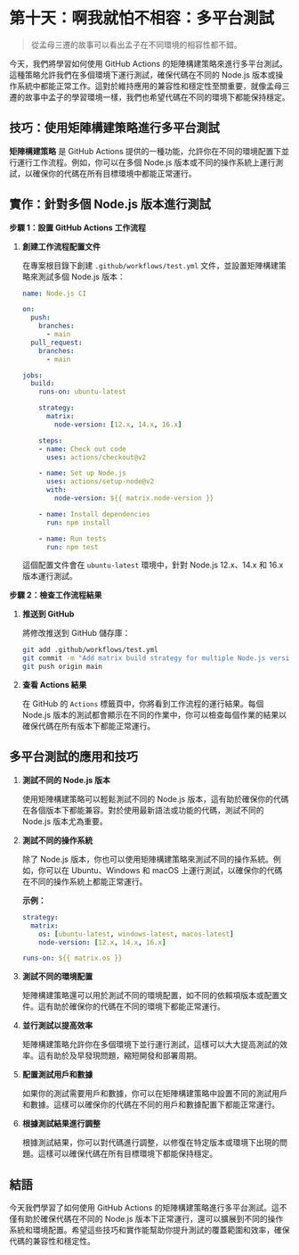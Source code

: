 # 第十天：啊我就怕不相容：多平台測試

> 從孟母三遷的故事可以看出孟子在不同環境的相容性都不錯。

今天，我們將學習如何使用 GitHub Actions 的矩陣構建策略來進行多平台測試。這種策略允許我們在多個環境下運行測試，確保代碼在不同的 Node.js 版本或操作系統中都能正常工作。這對於維持應用的兼容性和穩定性至關重要，就像孟母三遷的故事中孟子的學習環境一樣，我們也希望代碼在不同的環境下都能保持穩定。

## 技巧：使用矩陣構建策略進行多平台測試

**矩陣構建策略** 是 GitHub Actions 提供的一種功能，允許你在不同的環境配置下並行運行工作流程。例如，你可以在多個 Node.js 版本或不同的操作系統上運行測試，以確保你的代碼在所有目標環境中都能正常運行。

## 實作：針對多個 Node.js 版本進行測試

**步驟 1：設置 GitHub Actions 工作流程**

1. **創建工作流程配置文件**

   在專案根目錄下創建 `.github/workflows/test.yml` 文件，並設置矩陣構建策略來測試多個 Node.js 版本：

   ```yaml
   name: Node.js CI

   on:
     push:
       branches:
         - main
     pull_request:
       branches:
         - main

   jobs:
     build:
       runs-on: ubuntu-latest

       strategy:
         matrix:
           node-version: [12.x, 14.x, 16.x]

       steps:
       - name: Check out code
         uses: actions/checkout@v2

       - name: Set up Node.js
         uses: actions/setup-node@v2
         with:
           node-version: ${{ matrix.node-version }}

       - name: Install dependencies
         run: npm install

       - name: Run tests
         run: npm test
   ```

   這個配置文件會在 `ubuntu-latest` 環境中，針對 Node.js 12.x、14.x 和 16.x 版本運行測試。

**步驟 2：檢查工作流程結果**

1. **推送到 GitHub**

   將修改推送到 GitHub 儲存庫：

   ```bash
   git add .github/workflows/test.yml
   git commit -m "Add matrix build strategy for multiple Node.js versions"
   git push origin main
   ```

2. **查看 Actions 結果**

   在 GitHub 的 `Actions` 標籤頁中，你將看到工作流程的運行結果。每個 Node.js 版本的測試都會顯示在不同的作業中，你可以檢查每個作業的結果以確保代碼在所有版本下都能正常運行。

## 多平台測試的應用和技巧

1. **測試不同的 Node.js 版本**

   使用矩陣構建策略可以輕鬆測試不同的 Node.js 版本，這有助於確保你的代碼在各個版本下都能兼容。對於使用最新語法或功能的代碼，測試不同的 Node.js 版本尤為重要。

2. **測試不同的操作系統**

   除了 Node.js 版本，你也可以使用矩陣構建策略來測試不同的操作系統。例如，你可以在 Ubuntu、Windows 和 macOS 上運行測試，以確保你的代碼在不同的操作系統上都能正常運行。

   **示例：**

   ```yaml
   strategy:
     matrix:
       os: [ubuntu-latest, windows-latest, macos-latest]
       node-version: [12.x, 14.x, 16.x]

   runs-on: ${{ matrix.os }}
   ```

3. **測試不同的環境配置**

   矩陣構建策略還可以用於測試不同的環境配置，如不同的依賴項版本或配置文件。這有助於確保你的代碼在不同的環境下都能正常運行。

4. **並行測試以提高效率**

   矩陣構建策略允許你在多個環境下並行運行測試，這樣可以大大提高測試的效率。這有助於及早發現問題，縮短開發和部署周期。

5. **配置測試用戶和數據**

   如果你的測試需要用戶和數據，你可以在矩陣構建策略中設置不同的測試用戶和數據。這樣可以確保你的代碼在不同的用戶和數據配置下都能正常運行。

6. **根據測試結果進行調整**

   根據測試結果，你可以對代碼進行調整，以修復在特定版本或環境下出現的問題。這樣可以確保代碼在所有目標環境下都能保持穩定。

## 結語

今天我們學習了如何使用 GitHub Actions 的矩陣構建策略進行多平台測試。這不僅有助於確保代碼在不同的 Node.js 版本下正常運行，還可以擴展到不同的操作系統和環境配置。希望這些技巧和實作能幫助你提升測試的覆蓋範圍和效率，確保代碼的兼容性和穩定性。